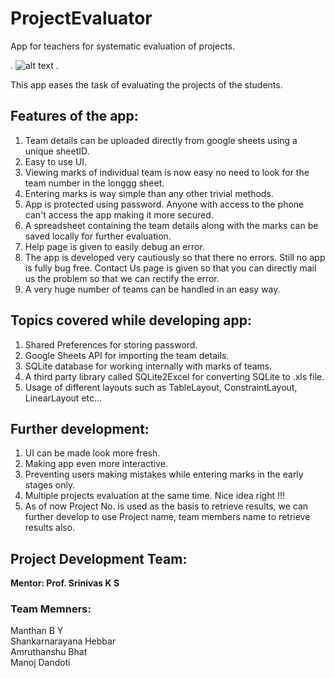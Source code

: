 # ProjectEvaluator
App for teachers for systematic evaluation of projects.

.
![alt text](https://raw.githubusercontent.com/manthanmtg/data/master/projectevaluator.jpg)
.


This app eases the task of evaluating the projects of the students.
## Features of the app:
  1. Team details can be uploaded directly from google sheets using a unique sheetID.
  2. Easy to use UI.
  3. Viewing marks of individual team is now easy no need to look for the team number in the longgg sheet.
  4. Entering marks is way simple than any other trivial methods.
  5. App is protected using password. Anyone with access to the phone can't access the app making it more secured.
  6. A spreadsheet containing the team details along with the marks can be saved locally for further evaluation.
  7. Help page is given to easily debug an error.
  8. The app is developed very cautiously so that there no errors. Still no app is fully bug free. Contact Us page is given so that 
      you can directly mail us the problem so that we can rectify the error.
  9. A very huge number of teams can be handled in an easy way.

## Topics covered while developing app:
  1. Shared Preferences for storing password.
  2. Google Sheets API for importing the team details.
  3. SQLite database for working internally with marks of teams.
  4. A third party library called SQLite2Excel for converting SQLite to .xls file.
  5. Usage of different layouts such as TableLayout, ConstraintLayout, LinearLayout etc...

## Further development:
  1. UI can be made look more fresh.
  2. Making app even more interactive.
  3. Preventing users making mistakes while entering marks in the early stages only.
  4. Multiple projects evaluation at the same time. Nice idea right !!!
  5. As of now Project No. is used as the basis to retrieve results, we can further develop to use Project name, team members
    name to retrieve results also.
## Project Development Team:
<b>Mentor: Prof. Srinivas K S </b>
### Team Memners:
Manthan B Y <br>
Shankarnarayana Hebbar <br>
Amruthanshu Bhat <br>
Manoj Dandoti <br>

